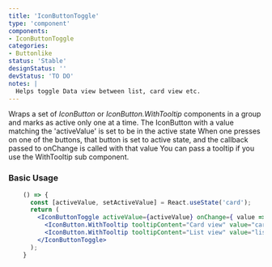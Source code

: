 ```yaml
---
title: 'IconButtonToggle'
type: 'component'
components:
- IconButtonToggle
categories:
- Buttonlike
status: 'Stable'
designStatus: ''
devStatus: 'TO DO'
notes: |
  Helps toggle Data view between list, card view etc.
---
```


<p className="lead">
  Wraps a set of <i>IconButton</i> or <i>IconButton.WithTooltip</i> components in a group and marks as active only one at a time.
  The IconButton with a value matching the 'activeValue' is set to be in the active state
  When one presses on one of the buttons, that button is set to active state, and the callback passed to onChange is called with that value
  You can pass a tooltip if you use the WithTooltip sub component.
</p>

### Basic Usage
```jsx live
    () => {
      const [activeValue, setActiveValue] = React.useState('card');
      return (
        <IconButtonToggle activeValue={activeValue} onChange={ value => setActiveValue(value) }>
          <IconButton.WithTooltip tooltipContent="Card view" value="card" src={GridView} iconAs={Icon} alt="Card" />
          <IconButton.WithTooltip tooltipContent="List view" value="list" src={ListView} iconAs={Icon} alt="List" />
        </IconButtonToggle>
      );
    }
```
